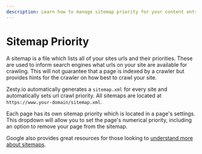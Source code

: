 ```yaml
---
description: Learn how to manage sitemap priority for your content entries.
---
```


# Sitemap Priority

A sitemap is a file which lists all of your sites urls and their priorities. These are used to inform search engines what urls on your site are available for crawling. This will not guarantee that a page is indexed by a crawler but provides hints for the crawler on how best to crawl your site.

Zesty.io automatically generates a `sitemap.xml` for every site and automatically sets url crawl priority. All sitemaps are located at `https://www.your-domain/sitemap.xml`.

Each page has its own sitemap priority which is located in a page's settings. This dropdown will allow you to set the page's numerical priority, including an option to remove your page from the sitemap.

Google also provides great resources for those looking to [understand more about sitemaps](https://support.google.com/webmasters/answer/156184?hl=en&ref_topic=4581190).

